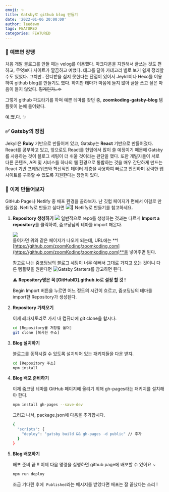 ```yaml
---
emoji: ✨
title: Gatsby로 github blog 만들기
date: '2022-01-06 20:00:00'
author: leedawn
tags: FEATURED
categories: FEATURED
---
```


### 💅 예쁘면 장땡

처음 개발 블로그를 만들 때는 velog를 이용했다. 마크다운을 지원해서 글쓰는 것도 편하고, 무엇보다 사이트가 깔끔하고 예뻤다. 태그를 달아 카테고리 별로 보기 쉽게 정리할 수도 있었다. 그치만.. 잔디밭을 심지 못한다는 단점이 있어서 Jeykll이나 Hexo를 이용하여 github blog를 만들기도 했다. 하지만 테마가 마음에 들지 않아 글을 쓰고 싶은 마음이 들지 않았다. ~~핑계인가..ㅎ~~ 

그렇게 github 파도타기를 하며 예쁜 테마를 찾던 중, **zoomkoding-gatsby-blog** 템플릿이 눈에 들어왔다. 

예.뻤.다. ✨ 

### ✅ **Gatsby의 장점**

Jekyll은 **Ruby** 기반으로 만들어져 있고, Gatsby는 **React** 기반으로 만들어졌다. React를 공부하고 있고, 앞으로도 React를 현업에서 많이 쓸 예정이기 때문에 Gatsby를 사용하는 것이 블로그 세팅이 더 쉬울 것이라는 판단을 했다. 또한 개발자들이 서로 다른 콘텐츠, API 및 서비스를 하나의 웹 환경으로 통합하는 것을 매우 간단하게 만드는 React 기반 프레임워크와 혁신적인 데이터 계층을 사용하여 빠르고 안전하며 강력한 웹 사이트를 구축할 수 있도록 지원한다는 장점이 있다.

### 🚀 이제 만들어보자

GitHub Page나 Netlify 중 배포 환경을 골라보자. 난 깃헙 페이지가 편해서 이걸로 만들었음.
Netlify로 만들고 싶다면 ![🔧 **Netlify로 만들기**]([https://github.com/leedawnn/leedawnn.github.io/tree/master#-netlify로-만들기](https://github.com/leedawnn/leedawnn.github.io/tree/master#-netlify%EB%A1%9C-%EB%A7%8C%EB%93%A4%EA%B8%B0))를 참고하세요.

1. **Repository 생성하기**
    ![]([./import1.png])
    일반적으로 repo를 생성하는 것과는 다르게 **Import a repository**를 클릭하여, 줌코딩님의 테마를 import 해온다. 
    
    ![]([./import2.png])  
    들어가면 위와 같은 페이지가 나오게 되는데, URL에는 **![https://github.com/zoomKoding/zoomkoding.com](https://github.com/zoomKoding/zoomkoding.com)**을 넣어주면 된다. 
    
    참고로 나는 줌코딩님의 블로그 세팅이 너무 예뻐서 그대로 가지고 오는 것이니 다른 템플릿을 원한다면 ![Gatsby Starters]([https://www.gatsbyjs.com/starters/](https://www.gatsbyjs.com/starters/))를 참고하면 된다. 
    
    ⚠️ **Repository명은 꼭 [GitHubID].github.io로 설정 할 것 !** 
    
    Begin Import 버튼을 누르면 어느 정도의 시간이 흐르고, 줌코딩님의 테마를 import한 Repository가 생성된다.
    
2. **Repository 가져오기**
    
    이제 레파지토리로 가서 내 컴퓨터에 git clone을 합시다. 
    
    ```bash
    cd [Repository를 저장할 폴더]
    git clone [복사한 주소]
    ```
    
3. **Blog 설치하기**
    
    블로그를 동작시킬 수 있도록 설치되어 있는 패키지들을 다운 받쟈.
    
    ```bash
    cd [Repository 주소]
    npm install
    ```
    
4. **Blog 배포 준비하기**
    
    이제 줌코딩 테마를 GitHub 페이지에 올리기 위해 gh-pages라는 패키지를 설치해야 한다. 
    
    ```bash
    npm install gh-pages --save-dev
    ```
    
    그러고 나서, package.json에 다음을 추가합시다. 
    
    ```bash
    {
      "scripts": {
        "deploy": "gatsby build && gh-pages -d public" // 추가
      }
    }
    ```
    
5. **Blog 배포하기**
    
    배포 준비 끝 !! 이제 다음 명령을 실행하면 github page에 배포할 수 있어요 ~
    
    ```bash
    npm run deploy
    ```
    
    조금 기다린 후에  `Published`라는 메시지를 받았다면 배포는 잘 끝났다는 소리 !
